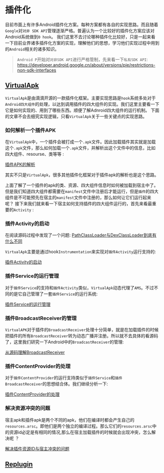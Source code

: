 # 插件化 

目前市面上有许多Android插件化方案。每种方案都有各自的实现思路。而且随着`Google`对`对非 SDK API`管理逐渐严格。普遍认为一个比较好的插件化方案应该对Android系统做到`0 hook`。
我们这里不去讨论哪种插件化比较好，只是一起来看一下目前业界诸多插件化方案的实现，理解他们的思想，学习他们实现过程中用到的`Android`相关的诸多知识。

>`Android P`开始对`对非SDK API`进行严格管制，先来看一下`私有SDK API`: https://developer.android.google.cn/about/versions/pie/restrictions-non-sdk-interfaces

## [VirtualApk](https://github.com/didi/VirtualAPK)

`VirtualApk`是由滴滴开源的一款插件化框架。主要实现思路是`hook`系统多处对于`Android四大组件`的处理，以达到调用插件的四大组件的实现。我们这里主要看一下它是如何实现的、用到了哪些东西。顺便了解Adnroid四大组件的运行机制。
下面的文章不会去细究实现逻辑，只看`VirtualApk`关于一些关键点的实现思路。

### 如何解析一个插件APK

在`VirtualApk`中，一个插件会被打成一个`.apk`文件。因此加载插件其实就是加载这个`.apk`文件，那么如何加载一个`.apk`文件，并解析出这个文件中的信息，比如四大组件、resourse、类等等 :

<a href="VirtualApk/插件APK的解析.md">插件APK的解析</a>

其实不只是`VirtualApk`，很多其他插件化框架对于插件apk的解析也是这个思路。

上面了解了一个插件的apk的类、资源、四大组件信息时如何被加载到宿主中了。但是我们知道四大组件都需要在`manifest`文件中注册后才能运行，但是`插件`的四大组件是不可能预先在宿主的`manifest`文件中注册的，那么如何让它们运行起来呢？
接下来我们就来看一下宿主如何支持插件的四大组件运行的，首先来看最重要的`Activity` :

### 插件Activity的启动

在阅读源码过程中发现了一个问题: [PathClassLoader与DexClassLoader到底有什么不同](./PathClassLoader与DexClassLoader到底有什么不同.md)

`VirtualApk`主要是通过hook`Instrumentation`来实现对`插件Activity`运行支持的:

<a href="VirtualApk/插件Activity的启动.md">插件Activity的启动</a>

### 插件Service的运行管理

对于`插件Service`的支持和`插件Activity`类似，`VirtualApk`动态代理了`AMS`。不过不同的是它自己管理了一套`插件Service`的运行系统: 

<a href="VirtualApk/插件Service的运行管理.md">插件Service的运行管理</a>

### 插件BroadcastReceiver的管理

`VirtualAPK`对于插件的`BroadcastReceiver`处理十分简单，就是在加载插件的时候把插件的所有`BroadcastReceiver`转为动态广播并注册。所以就不去具体的看源码了，这里我们研究一下Android中的`BroadcastReceiver`的管理:

[从源码理解BroadcastReceiver](../AndroidFramework源码分析/从源码理解BroadcastReceiver的工作过程.md)

### 插件ContentProvider的处理

对于`插件ContentProvider`的运行支持类似于`插件Service`和`插件BroadcastReceiver`的思想结合体。我们继续分析一下:

[插件ContentProvider的处理](../AndroidFramework源码分析/ContentProvider启动过程分析.md)

### 解决资源冲突的问题

宿主apk和插件apk是两个不同的apk，他们在编译时都会产生自己的`resources.arsc`。即他们是两个独立的编译过程。那么它们的`resources.arsc`中的资源id必定是有相同的情况,那么在宿主加载插件的时候就会出现冲突，怎么解决呢 ？

[解决插件资源ID与宿主冲突的问题](VirtualApk/解决插件资源ID与宿主冲突的问题.md)


## [Replugin](https://github.com/Qihoo360/RePlugin)
